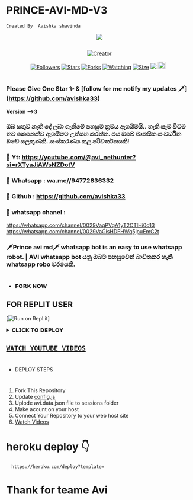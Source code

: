 # PRINCE-AVI-MD-V3

 `Created By  Avishka shavinda`

<p align="center">
<img src = "https://files.catbox.moe/hhvdoi.jpg"/>
</p>
<p align="center">
  <a href="#"><img src="http://readme-typing-svg.herokuapp.com?color=d1fa02&center=true&vCenter=true&multiline=false&lines=PRINCE+AVI+MD+V3" alt="">
</p>
<p align="center">
<a href="#"><img title="Creator" src="https://img.shields.io/badge/Creator-AVI-red.svg?style=for-the-badge&logo=github"></a>
</p>
<p align="center">
<a href="https://github.com/avishka33?tab=followers"><img title="Followers" src="https://img.shields.io/github/followers/AlipBot?color=green&style=flat-square"></a>
<a href="https://github.com/avishka33/PRINCE-AVI-MD-v3/stargazers/"><img title="Stars" src="https://img.shields.io/github/stars/darkmakerofc/Queen-Elisa-MD-V2?color=white&style=flat-square"></a>
<a href="https://github.com/avishka33/PRINCE-AVI-MD-v3/network/members"><img title="Forks" src="https://img.shields.io/github/forks/darkmakerofc/Queen-Elisa-MD-V2?color=yellow&style=flat-square"></a>
<a href="https://github.com/DarkMakerofc/Queen-Elisa-Md-V2/watchers"><img title="Watching" src="https://img.shields.io/github/watchers/darkmakerofc/Queen-Elisa-MD-V2?label=Watchers&color=red&style=flat-square"></a>
<a href="https://github.com/DarkMakerofc/Queen-Elisa-Md-V2/"><img title="Size" src="https://img.shields.io/github/repo-size/AlipBot/Api-Alpis?style=flat-square&color=darkred"></a>
<a href="https://hits.seeyoufarm.com"><img src="https://hits.seeyoufarm.com/api/count/incr/badge.svg?url=https://github.com/DarkMakerofc/Queen-Elisa-Md-V2/%2Fhit-counter&count_bg=%2379C83D&title_bg=%23555555&icon=probot.svg&icon_color=%2304FF00&title=hits&edge_flat=false"/></a>
<a href="https://github.com/DarkMakerofc/Queen-Elisa-Md-V2/graphs/commit-activity"><img height="20" src="https://img.shields.io/badge/Maintained-yes-red.svg"></a>&nbsp;&nbsp;
</p>

# 

### Please Give One Star ✨ & [follow for me notify my updates 🗡️] (https://github.com/avishka33)

<b>Version -->3</b>

### ඔබ සතුව නැති දේ ලබා ගැනීමේ පහසුම ක්‍රමය  ඇගයීමයි.. හැකි සෑම විටම තව කෙනෙක්ව ඇගයීමට උත්සහ කරන්න. එය ඔබේ මානසික සංවර්ධිත බවේ සලකුණකි..සංස්කරණය කළ පරිවර්තනයකි! 
  
   ### 🔸 Yt: https://youtube.com/@avi_nethunter?si=rXTyaJjAWsNZDotV     
   
### 🔸 Whatsapp : wa.me//94772836332 

### 🔸 Github : https://github.com/avishka33

### 🔸 whatsapp chanel :
 https://whatsapp.com/channel/0029VaqPVqA1yT2CTlHi0o13
 https://whatsapp.com/channel/0029VaGisHDFHWq5jpuEmC2t 

  ### 🗡️Prince avi md🗡️ whatsapp bot is an easy to use whatsapp robot.   | AVI whatsapp bot යනු ඔබට පහසුවෙන් බාවිතකර හැකි whatsapp robo වරයෙකි.

# 
* 𝗙𝗢𝗥𝗞 𝗡𝗢𝗪

<p align="left">
<a href="<img align="center" src="https://telegra.ph/file/3514997e86c4bb12d8f67.png" alt="Fork and deploy" height="35" width="155" /></a>

## FOR REPLIT USER
[![Run on Repl.it](https://repl.it/badge/github/zeeone-ofc/Haruka-Md)]




<details>
<summary>𝗖𝗟𝗜𝗖𝗞 𝗧𝗢 𝗗𝗘𝗣𝗟𝗢𝗬</summary>


[`Deploy on Railway`](https://railway.app?referralCode=)

[`Deploy on Koyeb`](https://app.koyeb.com/)

[`Deploy on Mogenius`](https://studio.mogenius.com/)

[`Deploy on heroku`]

[`Deploy on Replit`](https://replit.com)

[`Deploy on Uffizzi`](https://www.uffizzi.com/)
</details>

## [`WATCH YOUTUBE VIDEOS`](https://youtube.com/@Avi_NetHunter)
 
  

   
   
# 
#
+ DEPLOY STEPS
# 
1. Fork This Repository 
2. Update [config.js]()
3. Uplode avi.data.json file to sessions folder
4. Make acount on your host
5. Connect Your Repository to your web host site
6. [Watch Videos](https://youtube.com/@Avi_NetHunter)
# 
# heroku deploy 👇

```
  https://heroku.com/deploy?template=
```
# Thank for teame Avi

